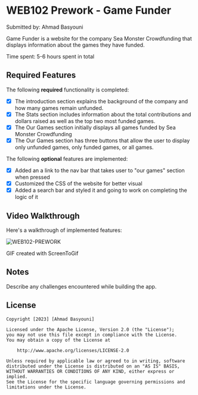# WEB102 Prework - Game Funder

Submitted by: Ahmad Basyouni

Game Funder is a website for the company Sea Monster Crowdfunding that displays information about the games they have funded.

Time spent: 5-6 hours spent in total

## Required Features

The following **required** functionality is completed:

* [x] The introduction section explains the background of the company and how many games remain unfunded.
* [x] The Stats section includes information about the total contributions and dollars raised as well as the top two most funded games.
* [x] The Our Games section initially displays all games funded by Sea Monster Crowdfunding
* [x] The Our Games section has three buttons that allow the user to display only unfunded games, only funded games, or all games.

The following **optional** features are implemented:

* [x] Added an a link to the nav bar that takes user to "our games" section when pressed
* [x] Customized the CSS of the website for better visual
* [x] Added a search bar and styled it and going to work on completing the logic of it

## Video Walkthrough

Here's a walkthrough of implemented features:

![WEB102-PREWORK](https://github.com/ahmadbasyouni10/web102_prework/assets/120362910/e68d8a29-e9f5-4542-ac89-e7b1a7b1f493)

GIF created with ScreenToGif

## Notes

Describe any challenges encountered while building the app.

## License

    Copyright [2023] [Ahmad Basyouni]

    Licensed under the Apache License, Version 2.0 (the "License");
    you may not use this file except in compliance with the License.
    You may obtain a copy of the License at

        http://www.apache.org/licenses/LICENSE-2.0

    Unless required by applicable law or agreed to in writing, software
    distributed under the License is distributed on an "AS IS" BASIS,
    WITHOUT WARRANTIES OR CONDITIONS OF ANY KIND, either express or implied.
    See the License for the specific language governing permissions and
    limitations under the License.
